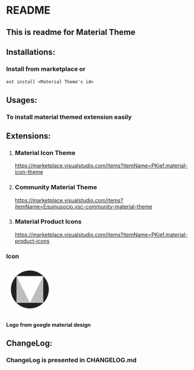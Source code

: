 # README

## This is readme for Material Theme

## Installations:
### Install from marketplace or
```
ext install <Material Theme's id>
```

## Usages:
### To install material themed extension easily


## Extensions:
1. ### Material Icon Theme
   https://marketplace.visualstudio.com/items?itemName=PKief.material-icon-theme
2. ### Community Material Theme
   https://marketplace.visualstudio.com/items?itemName=Equinusocio.vsc-community-material-theme
3. ### Material Product Icons
   https://marketplace.visualstudio.com/items?itemName=PKief.material-product-icons

### Icon
![Icon](Icon.png)

#### Logo from google material design

## ChangeLog:
### ChangeLog is presented in CHANGELOG.md
